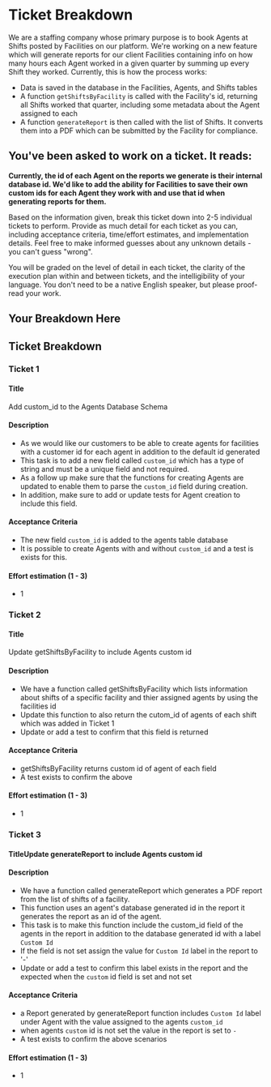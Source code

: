 # Ticket Breakdown
We are a staffing company whose primary purpose is to book Agents at Shifts posted by Facilities on our platform. We're working on a new feature which will generate reports for our client Facilities containing info on how many hours each Agent worked in a given quarter by summing up every Shift they worked. Currently, this is how the process works:

- Data is saved in the database in the Facilities, Agents, and Shifts tables
- A function `getShiftsByFacility` is called with the Facility's id, returning all Shifts worked that quarter, including some metadata about the Agent assigned to each
- A function `generateReport` is then called with the list of Shifts. It converts them into a PDF which can be submitted by the Facility for compliance.

## You've been asked to work on a ticket. It reads:

**Currently, the id of each Agent on the reports we generate is their internal database id. We'd like to add the ability for Facilities to save their own custom ids for each Agent they work with and use that id when generating reports for them.**


Based on the information given, break this ticket down into 2-5 individual tickets to perform. Provide as much detail for each ticket as you can, including acceptance criteria, time/effort estimates, and implementation details. Feel free to make informed guesses about any unknown details - you can't guess "wrong".


You will be graded on the level of detail in each ticket, the clarity of the execution plan within and between tickets, and the intelligibility of your language. You don't need to be a native English speaker, but please proof-read your work.

## Your Breakdown Here

## Ticket Breakdown
### Ticket 1
#### Title
Add custom_id to the Agents Database Schema

#### Description
* As we would like our customers to be able to create agents for facilities with a customer id for each agent in addition to the default id generated
* This task is to add a new field called `custom_id` which has a type of string and must be a unique field and not required.
* As a follow up make sure that the functions for creating Agents are updated to enable them to parse the `custom_id` field during creation.
* In addition, make sure to add or update tests for Agent creation to include this field.

#### Acceptance Criteria
* The new field `custom_id` is added to the agents table database
* It is possible to create Agents with and without `custom_id` and a test is exists for this.
#### Effort estimation (1 - 3)
* 1

### Ticket 2
#### Title
Update getShiftsByFacility to include Agents custom id

#### Description
* We have a function called getShiftsByFacility which lists information about shifts of a specific facility and thier assigned agents by using the facilities id
* Update this function to also return the cutom_id of agents of each shift which was added in Ticket 1
* Update or add a test to confirm that this field is returned

#### Acceptance Criteria
* getShiftsByFacility returns custom id of agent of each field
* A test exists to confirm the above
#### Effort estimation (1 - 3)
* 1

### Ticket 3
#### TitleUpdate generateReport to include Agents custom id
#### Description
* We have a function called generateReport which generates a PDF report from the list of shifts of a facility.
* This function uses an agent's database generated id in the report it generates the report as an id of the agent.
* This task is to make this function include the custom_id field of the agents in the report in addition to the database generated id with a label `Custom Id`
* If the field is not set assign the value for `Custom Id` label in the report to '-'
* Update or add a test to confirm this label exists in the report and the expected when the `custom` id field is set and not set

#### Acceptance Criteria
* a Report generated by generateReport function includes `Custom Id` label under Agent with the value assigned to the agents `custom_id`
* when agents `custom` id is not set the value in the report is set to `-`
* A test exists to confirm the above scenarios
#### Effort estimation (1 - 3)
* 1